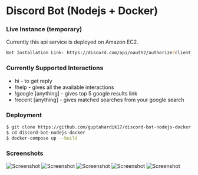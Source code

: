 # Discord Bot (Nodejs + Docker)

### Live Instance (temporary)
Currently this api service is deployed on Amazon EC2.
```sh
Bot Installation Link: https://discord.com/api/oauth2/authorize?client_id=759852512978403340&permissions=0&scope=bot
```

### Currently Supported Interactions
- hi - to get reply
- !help - gives all the available interactions
- !google [anything] - gives top 5 google results link
- !recent [anything] - gives matched searches from your google search

### Deployment
```sh
$ git clone https://github.com/guptahardik17/discord-bot-nodejs-docker.git
$ cd discord-bot-nodejs-docker
$ docker-compose up --build
```

### Screenshots
![Screenshot](https://user-images.githubusercontent.com/16765460/94494873-e1bca880-020d-11eb-97d1-62c84224953f.png)
![Screenshot](https://user-images.githubusercontent.com/16765460/94494878-e5502f80-020d-11eb-8df1-39a7cb28e468.png)
![Screenshot](https://user-images.githubusercontent.com/16765460/94494875-e4b79900-020d-11eb-9e5a-564c633dd214.png)
![Screenshot](https://user-images.githubusercontent.com/16765460/94494880-e5e8c600-020d-11eb-9607-25e0aa066270.png)
![Screenshot](https://user-images.githubusercontent.com/16765460/94494881-e6815c80-020d-11eb-844a-71d5ab1b1fa4.png)

